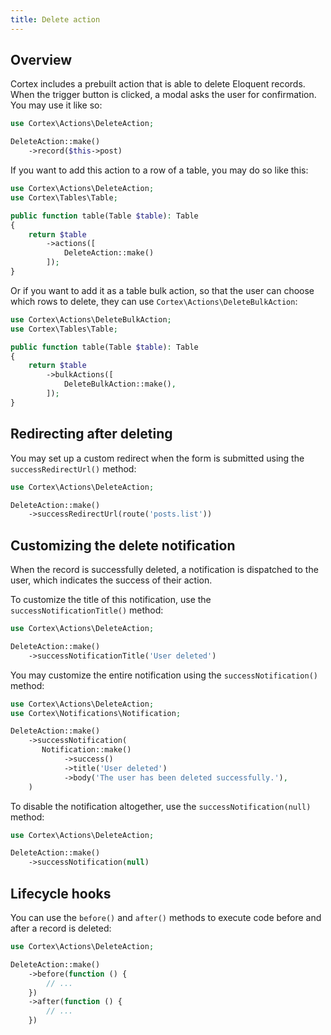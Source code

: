 ```yaml
---
title: Delete action
---
```


## Overview

Cortex includes a prebuilt action that is able to delete Eloquent records. When the trigger button is clicked, a modal asks the user for confirmation. You may use it like so:

```php
use Cortex\Actions\DeleteAction;

DeleteAction::make()
    ->record($this->post)
```

If you want to add this action to a row of a table, you may do so like this:

```php
use Cortex\Actions\DeleteAction;
use Cortex\Tables\Table;

public function table(Table $table): Table
{
    return $table
        ->actions([
            DeleteAction::make()
        ]);
}
```

Or if you want to add it as a table bulk action, so that the user can choose which rows to delete, they can use `Cortex\Actions\DeleteBulkAction`:

```php
use Cortex\Actions\DeleteBulkAction;
use Cortex\Tables\Table;

public function table(Table $table): Table
{
    return $table
        ->bulkActions([
            DeleteBulkAction::make(),
        ]);
}
```

## Redirecting after deleting

You may set up a custom redirect when the form is submitted using the `successRedirectUrl()` method:

```php
use Cortex\Actions\DeleteAction;

DeleteAction::make()
    ->successRedirectUrl(route('posts.list'))
```

## Customizing the delete notification

When the record is successfully deleted, a notification is dispatched to the user, which indicates the success of their action.

To customize the title of this notification, use the `successNotificationTitle()` method:

```php
use Cortex\Actions\DeleteAction;

DeleteAction::make()
    ->successNotificationTitle('User deleted')
```

You may customize the entire notification using the `successNotification()` method:

```php
use Cortex\Actions\DeleteAction;
use Cortex\Notifications\Notification;

DeleteAction::make()
    ->successNotification(
       Notification::make()
            ->success()
            ->title('User deleted')
            ->body('The user has been deleted successfully.'),
    )
```

To disable the notification altogether, use the `successNotification(null)` method:

```php
use Cortex\Actions\DeleteAction;

DeleteAction::make()
    ->successNotification(null)
```

## Lifecycle hooks

You can use the `before()` and `after()` methods to execute code before and after a record is deleted:

```php
use Cortex\Actions\DeleteAction;

DeleteAction::make()
    ->before(function () {
        // ...
    })
    ->after(function () {
        // ...
    })
```
